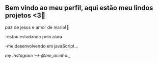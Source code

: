 ## Bem vindo ao meu perfil, aqui estão meu lindos projetos <3💜

paz de jesus e amor de maria!💙

-estou estudando pelo alura

-me desenvolvendo em javaScript...

*my instagram --> @me_aninha._*
